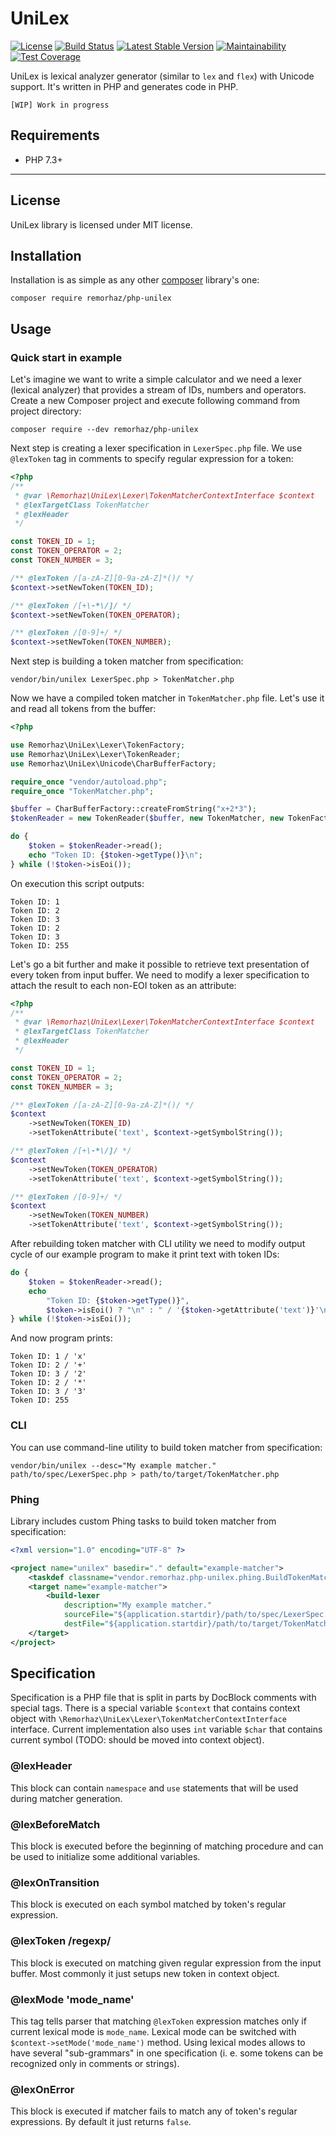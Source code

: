 # UniLex

[![License](https://poser.pugx.org/remorhaz/php-unilex/license)](https://packagist.org/packages/remorhaz/php-unilex)
[![Build Status](https://travis-ci.org/remorhaz/php-unilex.svg?branch=master)](https://travis-ci.org/remorhaz/php-unilex)
[![Latest Stable Version](https://poser.pugx.org/remorhaz/php-unilex/version)](https://packagist.org/packages/remorhaz/php-unilex)
[![Maintainability](https://api.codeclimate.com/v1/badges/86f9f83bebfb4d44a210/maintainability)](https://codeclimate.com/github/remorhaz/php-unilex/maintainability)
[![Test Coverage](https://api.codeclimate.com/v1/badges/86f9f83bebfb4d44a210/test_coverage)](https://codeclimate.com/github/remorhaz/php-unilex/test_coverage)

UniLex is lexical analyzer generator (similar to `lex` and `flex`) with Unicode support.
It's written in PHP and generates code in PHP.

```
[WIP] Work in progress
```
## Requirements
* PHP 7.3+

***
## License
UniLex library is licensed under MIT license.

## Installation
Installation is as simple as any other [composer](https://getcomposer.org/) library's one:
```
composer require remorhaz/php-unilex
```

## Usage
### Quick start in example
Let's imagine we want to write a simple calculator and we need a lexer (lexical analyzer) that provides a stream of IDs, numbers and operators.
Create a new Composer project and execute following command from project directory:
```
composer require --dev remorhaz/php-unilex
```
Next step is creating a lexer specification in `LexerSpec.php` file. We use `@lexToken` tag in comments to specify regular expression for a token:
```php
<?php
/**
 * @var \Remorhaz\UniLex\Lexer\TokenMatcherContextInterface $context
 * @lexTargetClass TokenMatcher
 * @lexHeader
 */

const TOKEN_ID = 1;
const TOKEN_OPERATOR = 2;
const TOKEN_NUMBER = 3;

/** @lexToken /[a-zA-Z][0-9a-zA-Z]*()/ */
$context->setNewToken(TOKEN_ID);

/** @lexToken /[+\-*\/]/ */
$context->setNewToken(TOKEN_OPERATOR);

/** @lexToken /[0-9]+/ */
$context->setNewToken(TOKEN_NUMBER);
```
Next step is building a token matcher from specification:
```
vendor/bin/unilex LexerSpec.php > TokenMatcher.php
```
Now we have a compiled token matcher in `TokenMatcher.php` file. Let's use it and read all tokens from the buffer:
```php
<?php

use Remorhaz\UniLex\Lexer\TokenFactory;
use Remorhaz\UniLex\Lexer\TokenReader;
use Remorhaz\UniLex\Unicode\CharBufferFactory;

require_once "vendor/autoload.php";
require_once "TokenMatcher.php";

$buffer = CharBufferFactory::createFromString("x+2*3");
$tokenReader = new TokenReader($buffer, new TokenMatcher, new TokenFactory(0xFF));

do {
    $token = $tokenReader->read();
    echo "Token ID: {$token->getType()}\n";
} while (!$token->isEoi());
```
On execution this script outputs:
```
Token ID: 1
Token ID: 2
Token ID: 3
Token ID: 2
Token ID: 3
Token ID: 255
```
Let's go a bit further and make it possible to retrieve text presentation of every token from input buffer. We need to modify a lexer specification to attach the result to each non-EOI token as an attribute:
```php
<?php
/**
 * @var \Remorhaz\UniLex\Lexer\TokenMatcherContextInterface $context
 * @lexTargetClass TokenMatcher
 * @lexHeader
 */

const TOKEN_ID = 1;
const TOKEN_OPERATOR = 2;
const TOKEN_NUMBER = 3;

/** @lexToken /[a-zA-Z][0-9a-zA-Z]*()/ */
$context
    ->setNewToken(TOKEN_ID)
    ->setTokenAttribute('text', $context->getSymbolString());

/** @lexToken /[+\-*\/]/ */
$context
    ->setNewToken(TOKEN_OPERATOR)
    ->setTokenAttribute('text', $context->getSymbolString());

/** @lexToken /[0-9]+/ */
$context
    ->setNewToken(TOKEN_NUMBER)
    ->setTokenAttribute('text', $context->getSymbolString());
```
After rebuilding token matcher with CLI utility we need to modify output cycle of our example program to make it print text with token IDs:
```php
do {
    $token = $tokenReader->read();
    echo
        "Token ID: {$token->getType()}",
        $token->isEoi() ? "\n" : " / '{$token->getAttribute('text')}'\n";
} while (!$token->isEoi());
```
And now program prints:
```
Token ID: 1 / 'x'
Token ID: 2 / '+'
Token ID: 3 / '2'
Token ID: 2 / '*'
Token ID: 3 / '3'
Token ID: 255
```

### CLI
You can use command-line utility to build token matcher from specification:
```
vendor/bin/unilex --desc="My example matcher." path/to/spec/LexerSpec.php > path/to/target/TokenMatcher.php
```

### Phing
Library includes custom Phing tasks to build token matcher from specification:
```xml
<?xml version="1.0" encoding="UTF-8" ?>

<project name="unilex" basedir="." default="example-matcher">
    <taskdef classname="vendor.remorhaz.php-unilex.phing.BuildTokenMatcher" name="build-lexer" />
    <target name="example-matcher">
        <build-lexer
            description="My example matcher."
            sourceFile="${application.startdir}/path/to/spec/LexerSpec.php"
            destFile="${application.startdir}/path/to/target/TokenMatcher.php" />
    </target>
</project>
```

## Specification
Specification is a PHP file that is split in parts by DocBlock comments with special tags. There is a special variable `$context` that contains context object with `\Remorhaz\UniLex\Lexer\TokenMatcherContextInterface` interface. Current implementation also uses `int` variable `$char` that contains current symbol (TODO: should be moved into context object).
### @lexHeader
This block can contain `namespace` and `use` statements that will be used during matcher generation.
### @lexBeforeMatch
This block is executed before the beginning of matching procedure and can be used to initialize some additional variables.
### @lexOnTransition
This block is executed on each symbol matched by token's regular expression.
### @lexToken /regexp/
This block is executed on matching given regular expression from the input buffer. Most commonly it just setups new token in context object.
### @lexMode 'mode_name'
This tag tells parser that matching `@lexToken` expression matches only if current lexical mode is `mode_name`. Lexical mode can be switched with `$context->setMode('mode_name')` method. Using lexical modes allows to have several "sub-grammars" in one specification (i. e. some tokens can be recognized only in comments or strings).
### @lexOnError
This block is executed if matcher fails to match any of token's regular expressions. By default it just returns `false`.
